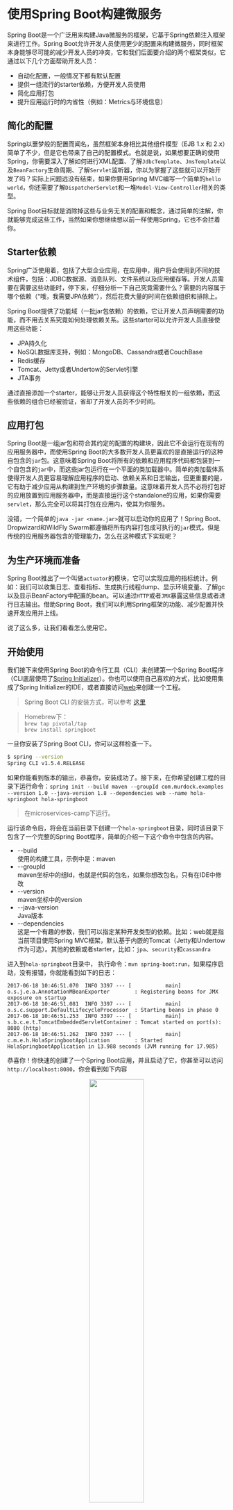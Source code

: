 # 使用Spring Boot构建微服务

Spring Boot是一个广泛用来构建Java微服务的框架，它基于Spring依赖注入框架来进行工作。Spring Boot允许开发人员使用更少的配置来构建微服务，同时框架本身能够尽可能的减少开发人员的冲突，它和我们后面要介绍的两个框架类似，它通过以下几个方面帮助开发人员：

* 自动化配置，一般情况下都有默认配置
* 提供一组流行的starter依赖，方便开发人员使用
* 简化应用打包
* 提升应用运行时的内省性（例如：Metrics与环境信息）

## 简化的配置

Spring以噩梦般的配置而闻名，虽然框架本身相比其他组件模型（EJB 1.x 和 2.x）简单了不少，但是它也带来了自己的配置模式。也就是说，如果想要正确的使用Spring，你需要深入了解如何进行XML配置、了解`JdbcTemplate`、`JmsTemplate`以及`BeanFactory`生命周期、了解`Servlet`监听器，你以为掌握了这些就可以开始开发了吗？实际上问题远没有结束，如果你要用Spring MVC编写一个简单的`hello world`，你还需要了解`DispatcherServlet`和一堆`Model-View-Controller`相关的类型。

Spring Boot目标就是消除掉这些与业务无关的配置和概念，通过简单的注解，你就能够完成这些工作，当然如果你想继续想以前一样使用Spring，它也不会拦着你。

## Starter依赖

Spring广泛使用着，包括了大型企业应用，在应用中，用户将会使用到不同的技术组件，包括：JDBC数据源、消息队列、文件系统以及应用缓存等。开发人员需要在需要这些功能时，停下来，仔细分析一下自己究竟需要什么？需要的内容属于哪个依赖（“哦，我需要JPA依赖”），然后花费大量的时间在依赖组织和排除上。

Spring Boot提供了功能域（一批jar包依赖）的依赖，它让开发人员声明需要的功能，而不用去关系究竟如何处理依赖关系。这些starter可以允许开发人员直接使用这些功能：

* JPA持久化
* NoSQL数据库支持，例如：MongoDB、Cassandra或者CouchBase
* Redis缓存
* Tomcat、Jetty或者Undertow的Servlet引擎
* JTA事务

通过直接添加一个starter，能够让开发人员获得这个特性相关的一组依赖，而这些依赖的组合已经被验证，省却了开发人员的不少时间。

## 应用打包

Spring Boot是一组jar包和符合其约定的配置的构建块，因此它不会运行在现有的应用服务器中，而使用Spring Boot的大多数开发人员更喜欢的是直接运行的这种自包含的`jar`包。这意味着Spring Boot将所有的依赖和应用程序代码都包装到一个自包含的`jar`中，而这些jar包运行在一个平面的类加载器中。简单的类加载体系使得开发人员更容易理解应用程序的启动、依赖关系和日志输出，但更重要的是，它有助于减少应用从构建到生产环境的步骤数量。这意味着开发人员不必将打包好的应用放置到应用服务器中，而是直接运行这个standalone的应用，如果你需要`servlet`，那么完全可以将其打包在应用内，使其为你服务。

没错，一个简单的`java -jar <name.jar>`就可以启动你的应用了！Spring Boot、Dropwizard和WildFly Swarm都遵循将所有内容打包成可执行的`jar`模式。但是传统的应用服务器包含的管理能力，怎么在这种模式下实现呢？

## 为生产环境而准备

Spring Boot推出了一个叫做`actuator`的模块，它可以实现应用的指标统计。例如：我们可以收集日志、查看指标、生成执行线程dump、显示环境变量、了解gc以及显示BeanFactory中配置的bean。可以通过`HTTP`或者`JMX`暴露这些信息或者进行日志输出。借助Spring Boot，我们可以利用Spring框架的功能、减少配置并快速开发应用并上线。

说了这么多，让我们看看怎么使用它。

## 开始使用

我们接下来使用Spring Boot的命令行工具（CLI）来创建第一个Spring Boot程序（CLI底层使用了[Spring Initializer](http://start.spring.io)）。你也可以使用自己喜欢的方式，比如使用集成了Spring Initializer的IDE，或者直接访问[web](http://start.spring.io)来创建一个工程。

> Spring Boot CLI 的安装方式，可以参考 [这里](https://docs.spring.io/spring-boot/docs/current/reference/html/getting-started-installing-spring-boot.html#getting-started-installing-the-cli)

> Homebrew下：<br>`brew tap pivotal/tap`<br>`brew install springboot`

一旦你安装了Spring Boot CLI，你可以这样检查一下。

```sh
$ spring --version
Spring CLI v1.5.4.RELEASE
```

如果你能看到版本的输出，恭喜你，安装成功了。接下来，在你希望创建工程的目录下运行命令：`spring init --build maven --groupId com.murdock.examples --version 1.0 --java-version 1.8 --dependencies web --name hola-springboot hola-springboot`

> 在microservices-camp下运行。

运行该命令后，将会在当前目录下创建一个`hola-springboot`目录，同时该目录下包含了一个完整的Spring Boot程序，简单的介绍一下这个命令中包含的内容。

* --build<br>使用的构建工具，示例中是：maven
* --groupId<br>maven坐标中的组Id，也就是代码的包名，如果你想改包名，只有在IDE中修改
* --version<br>maven坐标中的version
* --java-version<br>Java版本
* --dependencies<br>这是一个有趣的参数，我们可以指定某种开发类型的依赖。比如：web就是指当前项目使用Spring MVC框架，默认基于内嵌的Tomcat（Jetty和Undertow作为可选）。其他的依赖或者starter，比如：`jpa`、`security`和`cassandra`

进入到`hola-springboot`目录中， 执行命令：`mvn spring-boot:run`，如果程序启动，没有报错，你就能看到如下的日志：

```log
2017-06-18 10:46:51.070  INFO 3397 --- [           main] o.s.j.e.a.AnnotationMBeanExporter        : Registering beans for JMX exposure on startup
2017-06-18 10:46:51.081  INFO 3397 --- [           main] o.s.c.support.DefaultLifecycleProcessor  : Starting beans in phase 0
2017-06-18 10:46:51.253  INFO 3397 --- [           main] s.b.c.e.t.TomcatEmbeddedServletContainer : Tomcat started on port(s): 8080 (http)
2017-06-18 10:46:51.262  INFO 3397 --- [           main] c.m.e.h.HolaSpringbootApplication        : Started HolaSpringbootApplication in 13.988 seconds (JVM running for 17.985)
```

恭喜你！你快速的创建了一个Spring Boot应用，并且启动了它，你甚至可以访问`http://localhost:8080`，你会看到如下内容

<center>
<img src="https://github.com/weipeng2k/microservices-camp/raw/master/resource/chapter2-1.png" width="50%" height="50%" />
</center>

可以看到返回了默认的出错页面，到目前为止，它除了这个什么也做不了。接下来，我们就添加一些特性，比如：REST访问，做一个helloworld式的应用。

> 后续实践内容与原文有不同，在操作性上要比原文具备更好的实践性。

## 你好，世界

现在我们拥有了一个可以运行的Spring Boot应用，让我们为它添加一些简单的功能。首先，我们想做的是，让应用暴露一个位置是`api/holaV1`HTTP/REST端点，访问它将返回 **Hola Spring Boot @ X**，而其中的 **X** 是运行应用的本机IP。

在编写代码前，先将`hola-springboot`导入到IDE中，在`com.murdock.examples.holaspringboot`包下面建立一个类，名称为`HolaRestControllerV1`。

```java
public class HolaRestControllerV1 {

    public String hola() throws UnknownHostException {
        String hostname = null;
        try {
            hostname = InetAddress.getLocalHost()
                    .getHostAddress();
        } catch (UnknownHostException e) {
            hostname = "unknown";
        }
        return "Hola Spring Boot @ " + hostname;
    }
}
```

可以看到方法`hola()`返回了我们需要的内容，一个简单的字符串。

## 添加HTTP端点

到现在为止，我们只是创建了一个名为`HolaRestControllerV1`的`POJO`，你可以写一些单元测试去做验证，而让它暴露HTTP端点，则需要增加一些内容。

```java
@RestController
@RequestMapping("/api")
public class HolaRestControllerV1 {

    @RequestMapping(method = RequestMethod.GET, value = "/holaV1", produces = "text/plain")
    public String hola() throws UnknownHostException {
        String hostname = null;
        try {
            hostname = InetAddress.getLocalHost()
                    .getHostAddress();
        } catch (UnknownHostException e) {
            hostname = "unknown";
        }
        return "Hola Spring Boot @ " + hostname;
    }
}
```

* @RestController<br>这个注解告知Spring，该类是一个用于暴露HTTP端点的控制器（可以暴露GET、PUT和POST等基于HTTP协议的功能）
* @RequestMapping<br>用于映射HTTP URI到对应的类或者方法

通过添加这两个注解，我们就可以使得原有的类具备了暴露HTTP端点的能力。针对上面的代码，比如`@RequestMapping("/api")`代表着`HolaRestControllerV1`接受来自`/api`路径的请求，当添加`@RequestMapping(method = RequestMethod.GET, value = "/holaV1", produces = "text/plain")`时，表示告知Spring在/holaV1（其实是/api/holaV1）暴露HTTP GET端点，该端点接受的类型是`text/plain`。Spring Boot将会使用内置的`Tomcat`运行，当然你也可以切换到`Jetty`或者`Undertow`。

我们在`hola-springboot`目录下，执行`mvn clean package spring-boot:run`，然后使用浏览器访问`http://localhost:8080/api/holaV1`，如果一切正常，我们可以看到如下内容。

<center>
<img src="https://github.com/weipeng2k/microservices-camp/raw/master/resource/chapter2-2.png" width="50%" height="50%" />
</center>

现在这些返回内容是写死的，如果我们想个应用增加一些环境相关的配置，如何做呢？比如：可以替代 **Hola** 这个词，比如使用 **Guten Tag** 德语，我们把这个应用部署给德国人用，我们需要一个将外部属性注入给应用的途径。

## 外部配置

Spring Boot可以很容易使用诸如：properties文件、命令行参数和系统环境变量等作为外部的配置来源。我们甚至可以将这些配置属性通过Spring Context绑定到类型实例上，例如：如果想将`helloapp.*`属性绑定到`HolaRestController`，可以在类型上声明`@ConfigurationProperties(prefix="helloapp")`，Spring Boot会自动尝试将比如`helloapp.foo`或者`helloapp.bar`等这些属性值绑定到类型实例的`foo`、`bar`等字段上。

在Spring Initializer CLI创建的工程中，已经有了一个`application.properties`，我们就可以在这个文件中定义新属性，比如：`helloapp.saying`。

```sh
$ more src/main/resources/application.properties
helloapp.saying=Guten Tag aus
```

创建一个新的控制器`HolaRestControllerV2`。

```java
@RestController
@RequestMapping("/api")
@ConfigurationProperties(prefix = "helloapp")
public class HolaRestControllerV2 {

    private String saying;

    @RequestMapping(method = RequestMethod.GET, value = "/holaV2", produces = "text/plain")
    public String hola() throws UnknownHostException {
        String hostname = null;
        try {
            hostname = InetAddress.getLocalHost()
                    .getHostAddress();
        } catch (UnknownHostException e) {
            hostname = "unknown";
        }
        return saying + " @ " + hostname;
    }

    public String getSaying() {
        return saying;
    }

    public void setSaying(String saying) {
        this.saying = saying;
    }
}
```

停止之前运行的应用，然后在`hola-springboot`目录下，继续使用`mvn clean package spring-boot:run`来编译工程，运行这个应用，然后使用浏览器访问`http://localhost:8080/api/holaV2`，你会看到如下内容。

<center>
<img src="https://github.com/weipeng2k/microservices-camp/raw/master/resource/chapter2-3.png" width="50%" height="50%" />
</center>

我们现在通过更改外部配置文件来使应用适应部署的环境，比如：调用服务的url、数据库url和密码以及消息队列配置，这些都适合作为配置。但是也要把握度，不是所有的内容都适合放置在配置中，比如：应用在任何环境下都应该具备相同的超时、线程池、重试等配置。

## 暴露应用的Metrics和信息

一个Spring Boot应用搭建起来了，紧接着就是将其部署到生产环境，我们怎样监控它呢？当我们想知道它运行的怎么样，我们该怎么办呢？除非我们让应用向外暴露出Metrics，否则应用就会像黑盒子一样。Spring Boot专门提供了一个starter -- `actuator`来完成这个工作。

让我们看看如何启用`actuator`，启用的过程非常简单。在`hola-springboot/pom.xml`中依赖：

```xml
<dependency>
  <groupId>org.springframework.boot</groupId>
  <artifactId>spring-boot-starter-actuator</artifactId>
</dependency>
```

然后在`hola-springboot/src/main/resources/application.properties`中增加一个配置（安全原因）：

```sh
$ more src/main/resources/application.properties
management.security.enabled=false
```

随后，结束当前应用，在`hola-springboot`下运行：`mvn clean package spring-boot:run`重新编译工程，启动项目。

我们可以通过浏览器访问几次`http://localhost:8080/api/holaV1`以及`http://localhost:8080/api/holaV2`，然后访问一下：`http://localhost:8080/metrics`，可以看到如下内容。

<center>
<img src="https://github.com/weipeng2k/microservices-camp/raw/master/resource/chapter2-4.png" width="50%" height="50%" />
</center>

类似这样的URL还有许多：

* http://localhost:8080/beans
* http://localhost:8080/env
* http://localhost:8080/health
* http://localhost:8080/metrics
* http://localhost:8080/trace
* http://localhost:8080/mappings

暴露出这些运行时信息，使得开发人员在忙于业务开发的同时，更轻松获取到系统信息。

## 怎样在maven之外运行

到现在为止，我们还是以开发者视角使用maven来构建这个简单的工程。如果我们需要将它部署到其他环境，比如：开发、测试或者生产环境，需要怎么做呢？

幸运的是，使用Spring Boot，我们可以轻松的发布和构建，Spring Boot推荐单一、可执行的jar，而在这个jar中包括了所有的依赖，这些依赖的jar都会放置在应用的类路径下。在`hola-springboot`下，运行`mvn clean package`，然后可以通过`java -jar`来运行。

```sh
$ mvn clean package
$ java -jar target/hola-springboot-1.0.jar
```

就是这样，我们可以启动这个应用，后续接下来介绍的`Dropwizard`和`WildFly Swarm`都使用类似的方式进行。

## 调用其他服务

在微服务环境下，每个服务都有提供功能的义务并服务好它的调用者。就像我们在第一章中谈的，因为网络的不确定性，构建分布式系统十分的困难，本章主要讨论一个服务怎样调用到后台的服务。

> 在第五章中，将会讨论服务的柔性、适应性交互和调用

接下来将扩展`hola-springboot`项目，完成服务的调用，但在此之前，我们先要搭建一个后台服务，完成类似下图的交互。

<center>
<img src="https://github.com/weipeng2k/microservices-camp/raw/master/resource/chapter2-5.png" width="50%" height="50%" />
</center>

> **后台服务的构建，将采用forge + WildFly的方式进行，比原文中写一个Servlet部署到Jetty显得更好** <br>关于forge的安装，在mac下：`brew install jboss-forge`

通过以下方式，可以在`microservices-camp`下创建一个具备持久化能力的REST服务，它可以自由的部署到`WildFly`中。

<script type="text/javascript" src="https://asciinema.org/a/6kauk8aosiy3g05yt9k6ivunj.js" id="asciicast-6kauk8aosiy3g05yt9k6ivunj" async></script>

使用`forge`构建完成之后，可以将其导入到IDE中，如果观察`BookEndpoint`这个类型，你会发现涉及到`CRUD`以及分页查询等逻辑已经完全具备了。

<center>
<img src="https://github.com/weipeng2k/microservices-camp/raw/master/resource/chapter2-11.png" width="100%" height="100%" />
</center>

通过上述命令，我们可以构建出一个`hola-backend.war`的应用，下面我们将其部署到`WildFly`中。`WildFly`的使用可以通过下载到本地运行，但是由于涉及到两个进程的交互，本文采用`Docker`的方式进行部署，读者可以自行准备环境。

> 笔者准备了`WildFly`镜像，可以简单的运行起来<br>执行：`sudo docker run --name wildfly -it -p 9990:9990 -p 8080:8080 weipeng2k/wildfly-admin`，可以启动一个`WildFly`，HTTP端口在8080，应用管理端口在9990<br>管理员账号笔者已经构建在镜像中：admin/Admin#hello1234

登录到`WildFly`后台，通过管理界面，部署`hola-backend.war`。

<center>
<img src="https://github.com/weipeng2k/microservices-camp/raw/master/resource/chapter2-6.png" width="70%" height="70%" />
</center>

可以看到后台的更新日志，从中可以了解到应用部署正常。

<center>
<img src="https://github.com/weipeng2k/microservices-camp/raw/master/resource/chapter2-7.png" width="80%" height="80%" />
</center>

使用这种方式的好处在于开发阶段如果有新的包生成直接进行上传就好，如果想整体销毁，直接停止删除容器即可，不会弄坏`WildFly`。下面使用chrome插件`Postman`构建`Book`数据，然后测试是否可用。

新增数据测试。

<center>
<img src="https://github.com/weipeng2k/microservices-camp/raw/master/resource/chapter2-8.png" width="70%" height="70%" />
</center>

查询数据测试。

<center>
<img src="https://github.com/weipeng2k/microservices-camp/raw/master/resource/chapter2-9.png" width="70%" height="70%" />
</center>

看来后台服务应用`hola-backend`工作正常，当然可以通过`WildFly`的管理界面查询运行时信息，这点和Spring Boot的actuator很像，但是产品化的体验做的更好些。

接下来在`hola-springboot`项目中新建`BookRestController`，使用`RestTemplate`来完成后端服务的交互。

```java
@RestController
@RequestMapping("/api")
@ConfigurationProperties(prefix = "books")
public class BookRestController {

    private RestTemplate template = new RestTemplate();

    private String backendHost;

    private int backendPort;

    @RequestMapping(value = "/books/{bookId}",
            method = RequestMethod.GET, produces = "text/plain")
    public String greeting(@PathVariable("bookId") Long bookId) {
        String backendServiceUrl = String.format("http://%s:%d/hola-backend/rest/books/{bookId}", backendHost, backendPort);
        Map object = template.getForObject(backendServiceUrl, Map.class, bookId);
        return object.toString();
    }

    public String getBackendHost() {
        return backendHost;
    }

    public void setBackendHost(String backendHost) {
        this.backendHost = backendHost;
    }

    public int getBackendPort() {
        return backendPort;
    }

    public void setBackendPort(int backendPort) {
        this.backendPort = backendPort;
    }
}
```

可以看到`BookRestController`将后端的host与port放在了配置中，而前缀是`books`，那么也就需要在`application.properties`中增加这些配置。

```sh
$ more src/main/resources/application.properties
books.backendHost=192.168.0.125
books.backendPort=8080
```

接下来，打开浏览器访问：`http://localhost:8080/api/books/1`，它将访问`hola-springboot`，而`hola-springboot`将会调用`hola-backend`，最终由`hola-springboot`输出结果。

<center>
<img src="https://github.com/weipeng2k/microservices-camp/raw/master/resource/chapter2-10.png" width="50%" height="50%" />
</center>

## 小结

通过本章的内容，我们学习了Spring Boot的基本知识，了解它与传统的`WAR`和`EAR`不同的部署方式，以及如何使用外部资源来完成配置，并通过actuator暴露了Metrics，使用`RestTemplate`调用了另一个服务。如果你想了解跟多内容，可以参考下面的链接。

* [Spring Boot](http://projects.spring.io/spring-boot/)
* [Spring Boot Reference Guide](http://docs.spring.io/spring-boot/docs/current/reference/htmlsingle/)
* [Spring Boot in Action](https://www.manning.com/books/spring-boot-in-action)
* [Spring Boot on GitHub](https://github.com/spring-projects/spring-boot)
